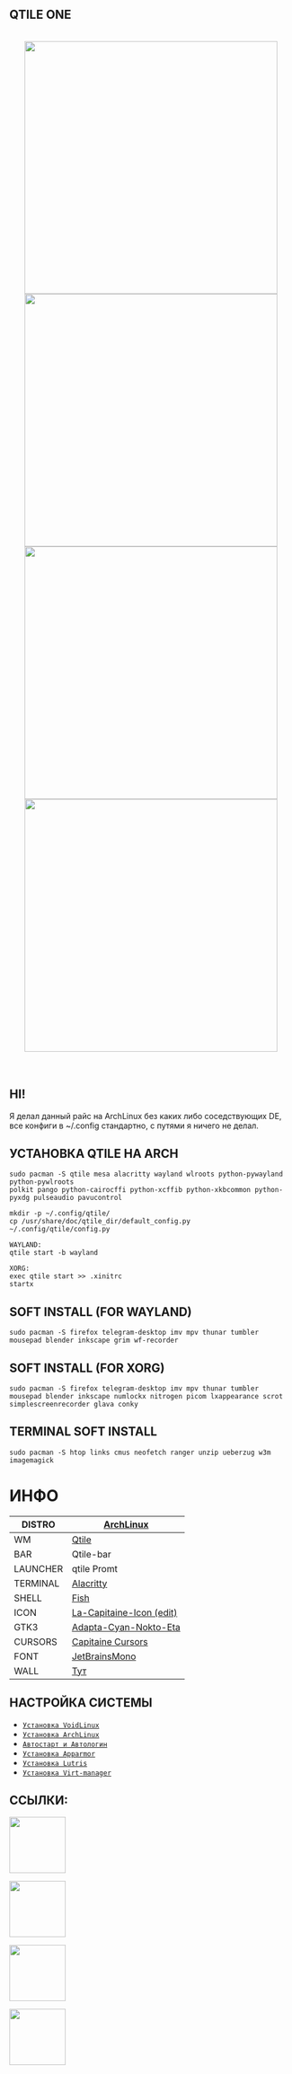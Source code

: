 ## QTILE ONE
<br />
  
<div align="center">
<img src="https://gitlab.com/prolinux410/owl_dots/-/raw/main/qtile/Qtile_one/.img/1.jpg?ref_type=heads" width="450">

<img src="https://gitlab.com/prolinux410/owl_dots/-/raw/main/qtile/Qtile_one/.img/2.jpg?ref_type=heads" width="450">

<img src="https://gitlab.com/prolinux410/owl_dots/-/raw/main/qtile/Qtile_one/.img/3.jpg?ref_type=heads" width="450">

<img src="https://gitlab.com/prolinux410/owl_dots/-/raw/main/qtile/Qtile_one/.img/4.jpg?ref_type=heads" width="450">
</div>  
<br /><br />

## HI!
Я делал данный райс на ArchLinux без каких либо соседствующих DE,
все конфиги в ~/.config стандартно, с путями я ничего не делал.  

## УСТАНОВКА QTILE НА ARCH
```
sudo pacman -S qtile mesa alacritty wayland wlroots python-pywayland python-pywlroots  
polkit pango python-cairocffi python-xcffib python-xkbcommon python-pyxdg pulseaudio pavucontrol  
  
mkdir -p ~/.config/qtile/  
cp /usr/share/doc/qtile_dir/default_config.py ~/.config/qtile/config.py  
```
  
```
WAYLAND: 
qtile start -b wayland  

XORG:
exec qtile start >> .xinitrc
startx
```
  
## SOFT INSTALL (FOR WAYLAND)
```
sudo pacman -S firefox telegram-desktop imv mpv thunar tumbler mousepad blender inkscape grim wf-recorder  
```

## SOFT INSTALL (FOR XORG)
```
sudo pacman -S firefox telegram-desktop imv mpv thunar tumbler mousepad blender inkscape numlockx nitrogen picom lxappearance scrot simplescreenrecorder glava conky  
```

## TERMINAL SOFT INSTALL
```
sudo pacman -S htop links cmus neofetch ranger unzip ueberzug w3m imagemagick  
```

# ИНФО
|DISTRO|[ArchLinux](https://archlinux.org/)|
| ------ | ------ |
|WM|[Qtile](https://docs.qtile.org)|
|BAR|Qtile-bar|
|LAUNCHER|qtile Promt|
|TERMINAL|[Alacritty](https://github.com/alacritty/alacritty)|
|SHELL|[Fish](https://fishshell.com/)|
|ICON|[La-Capitaine-Icon (edit)](https://github.com/keeferrourke/la-capitaine-icon-theme.git)|
|GTK3|[Adapta-Cyan-Nokto-Eta](https://github.com/adapta-project/adapta-gtk-theme)|
|CURSORS|[Capitaine Cursors](https://github.com/keeferrourke/capitaine-cursors)|
|FONT|[JetBrainsMono](https://www.jetbrains.com/lp/mono/)|
|WALL|[Тут](https://sun9-4.userapi.com/impg/Bjqb03hVidrrKDys9BpE5mOwPeNCv_cMh_aKwg/o_zBVHS1MIw.jpg?size=2500x1667&quality=95&sign=7912244009962142831def00ec4f09d2&type=album)|  

## НАСТРОЙКА СИСТЕМЫ
  
- [```Установка VoidLinux```](https://gitlab.com/prolinux410/owl_dots/-/wikis/VoidLinux-uefi-install)  
- [```Установка ArchLinux```](https://gitlab.com/prolinux410/owl_dots/-/wikis/ArchLinux-uefi-install)  
- [```Автостарт и Автологин```](https://gitlab.com/prolinux410/owl_dots/-/wikis/Autostart_wm)  
- [```Установка Apparmor```](https://gitlab.com/prolinux410/owl_dots/-/wikis/Apparmor)  
- [```Установка Lutris```](https://gitlab.com/prolinux410/owl_dots/-/wikis/Lutris)  
- [```Установка Virt-manager```](https://gitlab.com/prolinux410/owl_dots/-/wikis/Virt-Manager)  

## ССЫЛКИ:  
[<img src="https://gitlab.com/prolinux410/owl_dots/-/raw/main/.img/git_youtube.png?ref_type=heads" width="100">](https://www.youtube.com/@prolinux2753)

[<img src="https://gitlab.com/prolinux410/owl_dots/-/raw/main/.img/git_tg.png?ref_type=heads" width="100">](https://t.me/prolinux_tg)

[<img src="https://gitlab.com/prolinux410/owl_dots/-/raw/main/.img/git_unsplash.png?ref_type=heads" width="100">](https://unsplash.com/@owl410/collections)

[<img src="https://gitlab.com/prolinux410/owl_dots/-/raw/main/.img/git_coffee.png?ref_type=heads" width="100">](https://www.donationalerts.com/r/prolinux)

